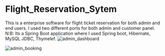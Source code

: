 # Flight_Reservation_Sytem
This is a enterprise software for flight ticket reservation for both admin and end users.
I used two different ports for both admin and customer panel.
N:B: Its a Spring Boot application where I used Spring boot, Hibernate, MySQL JDBC, Thymelef.
![admin_dashboard](https://user-images.githubusercontent.com/62948399/170835373-1912d2f0-cf51-461d-91b8-a888061979e4.png)

![admin_booking](https://user-images.githubusercontent.com/62948399/170835413-f1341dd9-5870-4865-83c7-a2157017c709.png)
